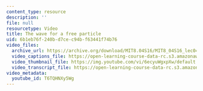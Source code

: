 ```yaml
---
content_type: resource
description: ''
file: null
resourcetype: Video
title: The wave for a free particle
uid: 6b1eb76f-240b-d7ce-c94b-f63441f74b76
video_files:
  archive_url: https://archive.org/download/MIT8.04S16/MIT8_04S16_lec04_s6_300k.mp4
  video_captions_file: https://open-learning-course-data-rc.s3.amazonaws.com/8-04-quantum-physics-i-spring-2016/2445ed210972584fa131f965834ec4eb_T6TQHNXy5Wg.vtt
  video_thumbnail_file: https://img.youtube.com/vi/6ecyuWgxpXw/default.jpg
  video_transcript_file: https://open-learning-course-data-rc.s3.amazonaws.com/8-04-quantum-physics-i-spring-2016/d70c9766ea9a6fec19b0e68a6738b744_T6TQHNXy5Wg.pdf
video_metadata:
  youtube_id: T6TQHNXy5Wg
---
```

